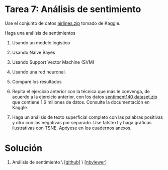 # Tarea 7: Análisis de sentimiento

Use el conjunto de datos [airlines.zip](https://www.kaggle.com/crowdflower/twitter-airline-sentiment) tomado de Kaggle.

Haga una análisis de sentimientos

1. Usando un modelo logístico  

2. Usando Naive Bayes  

3. Usando Support Vector Machine (SVM)  

4. Usando una red neuronal.  

5. Compare los resultados  

6. Repita el ejercicio anterior con la técnica que más le convenga, de acuerdo a la ejercicio anterior, con los datos [sentiment140 dataset.zip](https://www.kaggle.com/kazanova/sentiment140) que contiene 1.6 millones de datos. Consulte la documentación en Kaggle.

7. Haga un análisis de texto superficial completo con las palabras positivas y otro con las negativas por separado. Use fatstext y haga gráficas ilustrativas con TSNE. Apóyese en los cuadernos anexos.

# Solución

1. Análisis de sentimiento \ [[github]](https://github.com/dicrojasch/homeworks_data_science/blob/master/7.analisis_sentimiento/sentiment.ipynb) \ [[nbviewer]](https://nbviewer.jupyter.org/github/dicrojasch/homeworks_data_science/blob/master/7.analisis_sentimiento/sentiment.ipynb)


